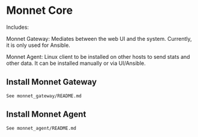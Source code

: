 # Monnet Core

Includes:

Monnet Gateway: Mediates between the web UI and the system. Currently, it is only used for Ansible.

Monnet Agent: Linux client to be installed on other hosts to send stats and other data.
It can be installed manually or via UI/Ansible.

## Install Monnet Gateway
    See monnet_gateway/README.md

## Install Monnet Agent
    See monnet_agent/README.md
